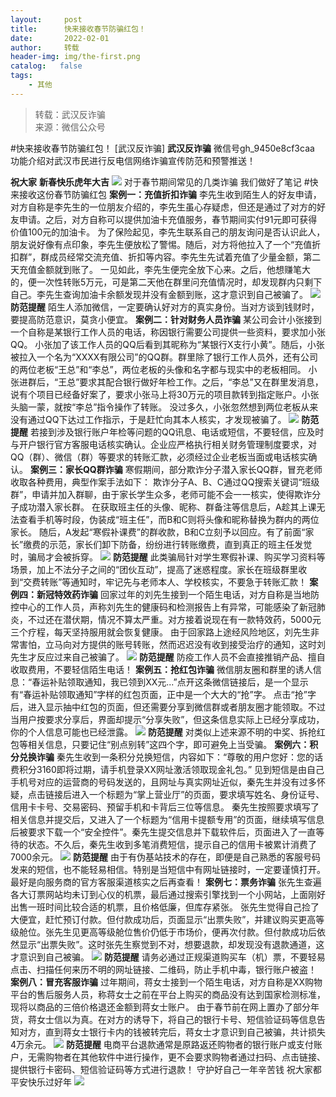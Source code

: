 ```yaml
---
layout:     post
title:      快来接收春节防骗红包！
date:       2022-02-01
author:     转载
header-img: img/the-first.png
catalog:   false
tags:
    - 其他
---
```


<blockquote><p>转载：武汉反诈骗<br>
来源：微信公众号</p></blockquote>

#快来接收春节防骗红包！
[武汉反诈骗]
**武汉反诈骗**
微信号gh_9450e8cf3caa
功能介绍对武汉市民进行反电信网络诈骗宣传防范和预警推送！

**祝大家**
**新春快乐虎年大吉**
![]({{site.baseurl}}/postimg/8wBAcE4t1v4ibNbH1qQuwS3NiaQjnD00clWtcyCL7JtnvGINNT39nRpoHu0ewCDibEhGJIiaGHdQeZxJgt1jibWLE4w.jpeg)
对于春节期间常见的几类诈骗
我们做好了笔记
#快来接收这份春节防骗红包
**案例一：充值折扣诈骗**
李先生收到陌生人的好友申请，对方自称是李先生的一位朋友介绍的，李先生虽心存疑虑，但还是通过了对方的好友申请。之后，对方自称可以提供加油卡充值服务，春节期间实付91元即可获得价值100元的加油卡。
为了保险起见，李先生联系自己的朋友询问是否认识此人，朋友说好像有点印象，李先生便放松了警惕。随后，对方将他拉入了一个“充值折扣群”，群成员经常交流充值、折扣等内容。李先生先试着充值了少量金额，第二天充值金额就到账了。
一见如此，李先生便完全放下心来。之后，他想赚笔大的，便一次性转账5万元，可是第二天他在群里问充值情况时，却发现群内只剩下自己。李先生查询加油卡余额发现并没有金额到账，这才意识到自己被骗了。
![]({{site.baseurl}}/postimg/Ljib4So7yuWg3br4HaOunAMq1FTFzPYEmvCiahAYvbIj4aaII7XnswRpHWew9ibJkt7PCs0ZqQwMPny6qFs0JQuPw.gif)
**防范提醒**
陌生人添加微信，一定要确认好对方的真实身份。当对方谈到钱财时，要提高防范意识，莫贪小便宜。
**案例二：针对财务人员诈骗**
某公司会计小张接到一个自称是某银行工作人员的电话，称因银行需要公司提供一些资料，要求加小张QQ。
小张加了该工作人员的QQ后看到其昵称为“某银行X支行小黄”。随后，小张被拉入一个名为“XXXX有限公司”的QQ群。群里除了银行工作人员外，还有公司的两位老板“王总”和“李总”，两位老板的头像和名字都与现实中的老板相同。
小张进群后，“王总”要求其配合银行做好年检工作。之后，“李总”又在群里发消息，说有个项目已经备好案了，要求小张马上将30万元的项目款转到指定账户。小张头脑一蒙，就按“李总”指令操作了转账。
没过多久，小张忽然想到两位老板从来没有通过QQ下达过工作指示，于是赶忙向其本人核实，才发现被骗了。
![]({{site.baseurl}}/postimg/Ljib4So7yuWg3br4HaOunAMq1FTFzPYEmvCiahAYvbIj4aaII7XnswRpHWew9ibJkt7PCs0ZqQwMPny6qFs0JQuPw.gif)
**防范提醒**
若接到涉及银行账户年检等问题的QQ讯息、电话或短信，不要轻信，应及时与开户银行官方客服电话核实确认。企业应严格执行相关财务管理制度要求，对QQ（群）、微信（群）等要求的转账汇款，必须经过企业老板当面或电话核实确认。
**案例三：家长QQ群诈骗**
寒假期间，部分欺诈分子潜入家长QQ群，冒充老师收取各种费用，典型作案手法如下：
欺诈分子A、B、C通过QQ搜索关键词“班级群”，申请并加入群聊，由于家长学生众多，老师可能不会一一核实，使得欺诈分子成功潜入家长群。
在获取班主任的头像、昵称、群备注等信息后，A趁其上课无法查看手机等时段，伪装成“班主任”，而B和C则将头像和昵称替换为群内的两位家长。
随后，A发起“寒假补课费”的群收款，B和C立刻予以回应。有了前面“家长”缴费的示范，家长们卸下防备，纷纷进行转账缴费，直到真正的班主任发觉时，骗局才会被拆穿。
![]({{site.baseurl}}/postimg/Ljib4So7yuWg3br4HaOunAMq1FTFzPYEmvCiahAYvbIj4aaII7XnswRpHWew9ibJkt7PCs0ZqQwMPny6qFs0JQuPw.gif)
**防范提醒**
此类骗局针对学生寒假补课、购买学习资料等场景，加上不法分子之间的“团伙互动”，提高了迷惑程度。家长在班级群里收到“交费转账”等通知时，牢记先与老师本人、学校核实，不要急于转账汇款！
**案例四：新冠特效药诈骗**
回家过年的刘先生接到一个陌生电话，对方自称是当地防控中心的工作人员，声称刘先生的健康码和检测报告上有异常，可能感染了新冠肺炎，不过还在潜伏期，情况不算太严重。对方接着说现在有一款特效药，5000元三个疗程，每天坚持服用就会恢复健康。
由于回家路上途经风险地区，刘先生非常害怕，立马向对方提供的账号转账，然而迟迟没有收到接受治疗的通知，这时刘先生才反应过来自己被骗了。
![]({{site.baseurl}}/postimg/Ljib4So7yuWg3br4HaOunAMq1FTFzPYEmvCiahAYvbIj4aaII7XnswRpHWew9ibJkt7PCs0ZqQwMPny6qFs0JQuPw.gif)
**防范提醒**
防疫工作人员不会直接推销产品、擅自收取费用，不要轻信陌生电话！
**案例五：抢红包诈骗**
微信朋友圈和群里的诱人信息：“春运补贴领取通知，我已领到XX元...”点开这条微信链接后，是一个显示有“春运补贴领取通知”字样的红包页面，正中是一个大大的“抢”字。
点击“抢”字后，进入显示抽中红包的页面，但还需要分享到微信群或者朋友圈才能领取。不过当用户按要求分享后，界面却提示“分享失败”，但这条信息实际上已经分享成功，你的个人信息可能也已经泄露。
![]({{site.baseurl}}/postimg/Ljib4So7yuWg3br4HaOunAMq1FTFzPYEmvCiahAYvbIj4aaII7XnswRpHWew9ibJkt7PCs0ZqQwMPny6qFs0JQuPw.gif)
**防范提醒**
对类似上述来源不明的中奖、拆抢红包等相关信息，只要记住“别点别转”这四个字，即可避免上当受骗。
**案例六：积分兑换诈骗**
秦先生收到一条积分兑换短信，内容如下：“尊敬的用户您好：您的话费积分3160即将过期，请手机登录XX网址激活领取现金礼包。”
见到短信是由自己手机号对应的运营商的号码发送的，且网址与真实网址近似，秦先生并没有过多怀疑，点击链接后进入一个标题为“掌上营业厅”的页面，要求填写姓名、身份证号、信用卡卡号、交易密码、预留手机和卡背后三位等信息。
秦先生按照要求填写了相关信息并提交后，又进入了一个标题为“信用卡提额专用”的页面，继续填写信息后被要求下载一个“安全控件”。秦先生提交信息并下载软件后，页面进入了一直等待的状态。不久后，秦先生收到多笔消费短信，提示自己的信用卡被累计消费了7000余元。
![]({{site.baseurl}}/postimg/Ljib4So7yuWg3br4HaOunAMq1FTFzPYEmvCiahAYvbIj4aaII7XnswRpHWew9ibJkt7PCs0ZqQwMPny6qFs0JQuPw.gif)
**防范提醒**
由于有伪基站技术的存在，即便是自己熟悉的客服号码发来的短信，也不能轻易相信。特别是当短信中有网址链接时，一定要谨慎打开。最好是向服务商的官方客服渠道核实之后再查看！
**案例七：票务诈骗**
张先生查遍各大订票网站均未订到心仪的机票，最后通过搜索引擎找到一个小网站，上面刚好出售一班时间比较合适的机票，且价格低廉，但库存紧张。
张先生觉得自己捡了大便宜，赶忙预订付款。但付款成功后，页面显示“出票失败”，并建议购买更高等级舱位。张先生见更高等级舱位售价仍低于市场价，便再次付款。但付款成功后依然显示“出票失败”。这时张先生察觉到不对，想要退款，却发现没有退款通道，这才意识到自己被骗。
![]({{site.baseurl}}/postimg/Ljib4So7yuWg3br4HaOunAMq1FTFzPYEmvCiahAYvbIj4aaII7XnswRpHWew9ibJkt7PCs0ZqQwMPny6qFs0JQuPw.gif)
**防范提醒**
请务必通过正规渠道购买车（机）票，不要轻易点击、扫描任何来历不明的网址链接、二维码，防止手机中毒，银行账户被盗！
**案例八：冒充客服诈骗**
过年期间，蒋女士接到一个陌生电话，对方自称是XX购物平台的售后服务人员，称蒋女士之前在平台上购买的商品没有达到国家检测标准，现将以商品的三倍价格退还金额到蒋女士账户。
由于春节前在网上置办了部分年货，蒋女士信以为真。在对方的诱导下，将自己的银行卡号、短信验证码等信息告知对方，直到蒋女士银行卡内的钱被转完后，蒋女士才意识到自己被骗，共计损失4万余元。
![]({{site.baseurl}}/postimg/Ljib4So7yuWg3br4HaOunAMq1FTFzPYEmvCiahAYvbIj4aaII7XnswRpHWew9ibJkt7PCs0ZqQwMPny6qFs0JQuPw.gif)
**防范提醒**
电商平台退款通常是原路返还购物者的银行账户或支付账户，无需购物者在其他软件中进行操作，更不会要求购物者通过扫码、点击链接、提供银行卡密码、短信验证码等方式进行退款！
守护好自己一年辛苦钱
祝大家都平安快乐过好年
![]({{site.baseurl}}/postimg/8wBAcE4t1v6yrX0iahicsB1gSa4W7ZqMia3CXPYHib3pcQGicLPcgicYOrpj8zPLDVgS2YEnJubicahbZUoJtrukJ0dRg.jpeg)
